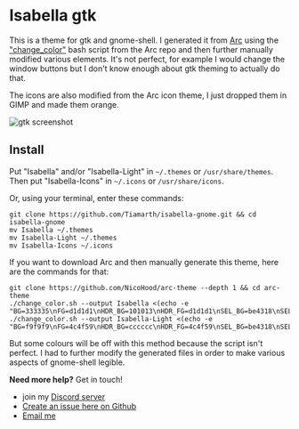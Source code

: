 # Isabella gtk
This is a theme for gtk and gnome-shell. I generated it from [Arc](https://github.com/NicoHood/arc-theme) using the ["change_color"](https://github.com/NicoHood/arc-theme/blob/master/change_color.sh) bash script from the Arc repo and then further manually modified various elements. It's not perfect, for example I would change the window buttons but I don't know enough about gtk theming to actually do that.

The icons are also modified from the Arc icon theme, I just dropped them in GIMP and made them orange.

![gtk screenshot](https://i.imgur.com/7sGgTb1.png)

## Install
Put "Isabella" and/or "Isabella-Light" in `~/.themes` or `/usr/share/themes`. Then put "Isabella-Icons" in `~/.icons` or `/usr/share/icons`.

Or, using your terminal, enter these commands:

```shell
git clone https://github.com/Tiamarth/isabella-gnome.git && cd isabella-gnome
mv Isabella ~/.themes
mv Isabella-Light ~/.themes
mv Isabella-Icons ~/.icons
```

If you want to download Arc and then manually generate this theme, here are the commands for that:

```shell
git clone https://github.com/NicoHood/arc-theme --depth 1 && cd arc-theme
./change_color.sh --output Isabella <(echo -e "BG=333335\nFG=d1d1d1\nHDR_BG=101013\nHDR_FG=d1d1d1\nSEL_BG=be4318\nSEL_FG=d1d1d1\nTXT_BG=2c2c2c\nTXT_FG=d1d1d1\nBTN_BG=2c2c2c\nBTN_FG=d1d1d1\n")
./change_color.sh --output Isabella-Light <(echo -e "BG=f9f9f9\nFG=4c4f59\nHDR_BG=cccccc\nHDR_FG=4c4f59\nSEL_BG=be4318\nSEL_FG=d1d1d1\nTXT_BG=e5e5e5\nTXT_FG=4c4f59\nBTN_BG=e5e5e5\nBTN_FG=4c4f59\n")
```

But some colours will be off with this method because the script isn't perfect. I had to further modify the generated files in order to make various aspects of gnome-shell legible.

**Need more help?** Get in touch!
- join my [Discord server](https://discord.gg/ZfDP2ZV)
- [Create an issue here on Github](https://github.com/Tiamarth/isabella-gnome/issues/new)
- [Email me](mailto:jontiamac@gmail.com)
